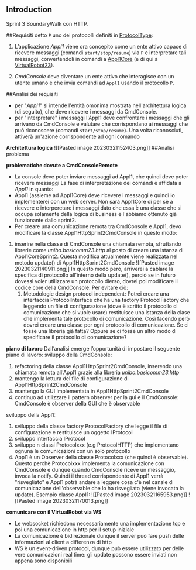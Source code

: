 ## Introduction
Sprint 3 BoundaryWalk con HTTP.

##Requisiti
detto `P` uno dei protocolli definiti in [ProtocolType](file:///home/leo/github/sw-eng/issLab23/iss23Material/html/Appl1-HTTPSprint1.html#unibo-basicomm23-msg-protocoltype):

1.  L’applicazione _Appl1_ viene ora concepito come un ente attivo capace di ricevere messaggi (comandi `start/stop/resume`) via `P` e interpretare tali messaggi, convertendoli in comandi a [Appl1Core](file:///home/leo/github/sw-eng/issLab23/iss23Material/html/Appl1-HTTPSprint2.html#unibo-appl1-http-appl1core) (e di qui a [VirtualRobot23](file:///home/leo/github/sw-eng/issLab23/iss23Material/html/VirtualRobot23.html#virtualrobot23)).
    
2.  _CmdConsole_ deve diventare un ente attivo che interagisce con un utente umano e che invia comandi ad `Appl1` usando il protocollo `P`.

##Analisi dei requisiti
- per "_Appl1_" si intende l'entità omonima mostrata nell'architettura logica (di seguito), che deve ricevere i messaggi da CmdConsole.
- per "interpretare" i messaggi l'Appl1 deve confrontare i messaggi che gli arrivano da CmdConsole e valutare che corrispondano ai messaggi che può riconoscere (comandi `start/stop/resume`). Una volta riconosciuti, attiverà un'azione corrispondente ad ogni comando


**Architettura logica**
![[Pasted image 20230321152403.png]]
##Analisi problema

**problematiche dovute a CmdConsoleRemote**
- La console deve poter inviare messaggi ad Appl1, che quindi deve poter ricevere messaggi
La fase di interpretazione dei comandi è affidata a _Appl1_ in quanto:
- Appl1 (assieme ad Appl1Core) deve ricevere i messaggi e quindi lo implementerei con un web server. Non sarà Appl1Core di per sè a ricevere e interperetare i messaggi dato che essa è una classe che si occupa solamente della logica di business e l'abbiamo ottenuto già funzionante dallo sprint2.
- Per creare una comunicazione remota tra CmdConsole e Appl1, devo modificare la classe Appl1HttpSprint2CmdConsole in questo modo:
1) inserire nella classe di CmdConsole una chiamata remota, sfruttando librerie come *unibo.basicomm23.http* al posto di creare una istanza di Appl1CoreSprint2. Questa modifica attualmente viene realizzata nel metodo update() di Appl1HttpSprint2CmdConsole
![[Pasted image 20230321140911.png]]
In questo modo però, arriverei a cablare la specifica di protocollo all'interno della update(), perciò se in futuro dovessi voler utilizzare un protocollo dierso, dovrei poi modificare il codice core della CmdConsole. Per evitare ciò:
	1) Metodologie design protocol independent: Potrei creare una interfaccia ProtocolInterface che ha una factory ProtocolFactory che leggendo un file di configurazione (dove è scritto il protocollo d comunicazione che si vuole usare) restituisce una istanza della clase che implementa tale protocollo di comunicazione. Così facendo però dovrei creare una classe per ogni protocollo di comunicazione. Se ci fosse una libreria già fatta? Oppure se ci fosse un altro modo di specificare il protocollo di comunicazione?

**piano di lavoro**
Dall’analisi emerge l’opportunità di impostare il seguente piano di lavoro:
sviluppo della CmdConsole:
1. refactoring della classe Appl1HttpSprint2CmdConsole, inserendo una chiamata remota all'Appl1 grazie alla libreria *unibo.basicomm23.http*
2. mantengo la lettura del file di configurazione di Appl1HttpSprint2CmdConsole
3. mantengo la GUI implementata in Appl1HttpSprint2CmdConsole
4. continuo ad utilizzare il pattern observer per la gui e il CmdConsole: CmdConsole è observer della GUI che è observable

sviluppo della Appl1:
1. sviluppo della classe factory ProtocolFactory che legge il file di configurazione e restituisce un oggetto IProtocol
2. sviluppo interfaccia IProtocol
3. sviluppo n classi Protocolxxx (e.g ProtocolHTTP) che implementano ognuna le comunicazioni con un solo protocollo
4. Appl1 è un Observer della classe Protocolxxx (che quindi è observable). Questo perchè Protocolxxx implementa la comunicazione con CmdConsole e dunque quando CmdConsole riceve un messaggio, invoca la notify. Quindi il thread corrispondente di Appl1 verrà "risvegliato" e Appl1 potrà andare a leggere cosa c'è nel canale di comunicazione dell'observable che lo ha risvegliato (viene invocata la update).
Esempio classe Appl1:
![[Pasted image 20230321165953.png]]
![[Pasted image 20230321170013.png]]

**comunicare con il VirtualRobot via WS**
- Le websocket richiedono necessariamente una implementazione tcp e poi una comunicazione in http per il setup iniziale
- La comunicazione è bidirezionale dunque il server può fare push delle informazioni al client a differenza di http 
- WS è un event-driven protocol, dunque può essere utilizzato per delle vere comunicazioni real time: gli update possono essere inviati non appena sono disponibili
